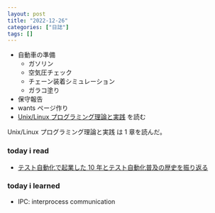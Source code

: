 ```yaml
---
layout: post
title: "2022-12-26"
categories: ["日誌"]
tags: []
---
```


- 自動車の準備
  - ガソリン
  - 空気圧チェック
  - チェーン装着シミュレーション
  - ガラコ塗り
- 保守報告
- wants ページ作り
- [Unix/Linux プログラミング理論と実践](https://www.amazon.co.jp/dp/4048700219) を読む

Unix/Linux プログラミング理論と実践 は 1 章を読んだ。

### today i read

- [テスト自動化で起業した 10 年とテスト自動化普及の歴史を振り返る](https://speakerdeck.com/nozomiito/tesutozi-dong-hua-deqi-ye-sita10nian-to-tesutozi-dong-hua-pu-ji-noli-shi-wozhen-rifan-ru)

### today i learned

- IPC: interprocess communication
